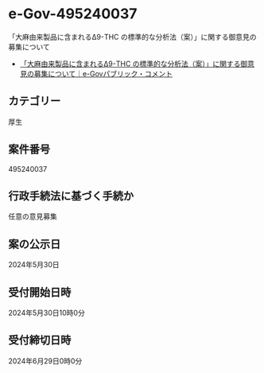 # e-Gov-495240037
「大麻由来製品に含まれるΔ9-THC の標準的な分析法（案）」に関する御意見の募集について

- [「大麻由来製品に含まれるΔ9-THC の標準的な分析法（案）」に関する御意見の募集について｜e-Govパブリック・コメント](https://public-comment.e-gov.go.jp/servlet/Public?CLASSNAME=PCMMSTDETAIL&id=495240037&Mode=0)

## カテゴリー 	
厚生

## 案件番号 	
495240037

## 行政手続法に基づく手続か 	
任意の意見募集

## 案の公示日 	
2024年5月30日

## 受付開始日時 	
2024年5月30日10時0分

## 受付締切日時 	
2024年6月29日0時0分
